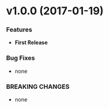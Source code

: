 #  v1.0.0 (2017-01-19)

### Features

* **First Release**

### Bug Fixes

* none

### BREAKING CHANGES

* none